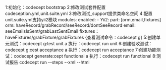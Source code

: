 1:初始化：codecept bootstrap
2:修改测试套件配置codeception.yml,unit.suite.yml
3:修改测试_support提供类命名空间
4:配置 unit.suite.yml支持yii2模块
    modules:
      enabled:
        - Yii2:
            part: [orm,email,fixtures]
  orm: haveRecord/grabRecord/seeRecord/dontSeeRecord
  email: seeEmailsIsSent/grabLastSentEmail
  fixtures：haveFixtures/grabFixture/grabFixtures
  {查看测试命令：codecept g}
5:创建单元测试：codecept g:test unit a
    执行：codecept run unit
6:创建验收测试：codecept g:cest acceptance a
    执行：codecept run acceptance
7:创建功能测试：codecept generate:cept functional a
    执行：codecept run functional
8:测试报告
    codecept run --steps --xml --html